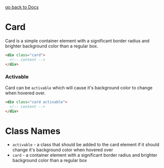 [go back to Docs](../README.md)

# Card

Card is a simple container element with a significant border radius and brighter background color than a regular box.

```html
<div class="card">
  <!-- content -->
</div>
```

### Activable

Card can be `activable` which will cause it's background color to change when hovered over.

```html
<div class="card activable">
  <!-- content -->
</div>
```

# Class Names

- `activable` - a class that should be added to the card element if it should change it's background color when hovered over
- `card` - a container element with a significant border radius and brighter background color than a regular box
